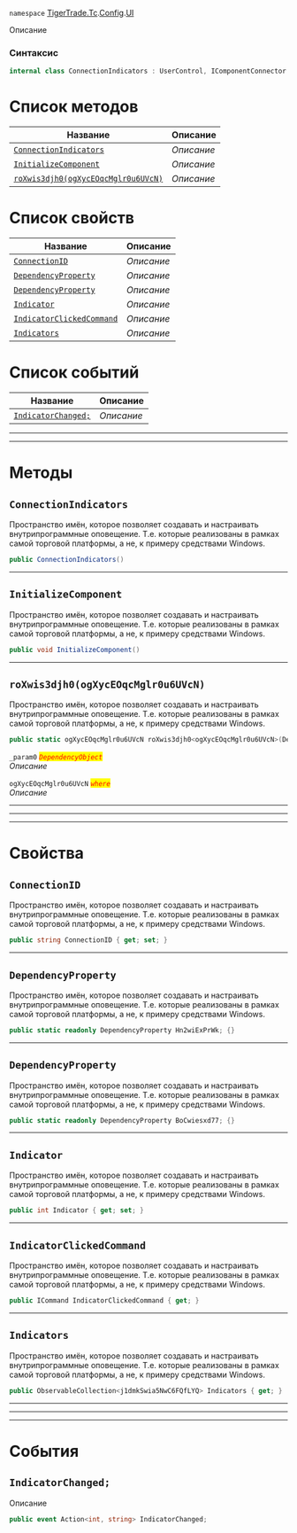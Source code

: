 
`namespace` [TigerTrade.Tc](../../../TigerTrade.Tc.md).[Config](../../../TigerTrade.Tc/Config.md).[UI](../../../TigerTrade.Tc/Config/UI.md)


Описание

### Синтаксис
```csharp
internal class ConnectionIndicators : UserControl, IComponentConnector
```


# Список методов
| Название | Описание |
| --- | --- |
| [`ConnectionIndicators`](#ConnectionIndicators-m) | *Описание* |
| [`InitializeComponent`](#InitializeComponent-m) | *Описание* |
| [`roXwis3djh0(ogXycEOqcMglr0u6UVcN)`](#roXwis3djh0(ogXycEOqcMglr0u6UVcN)-m) | *Описание* |

# Список свойств
| Название | Описание |
| --- | --- |
| [`ConnectionID`](#ConnectionID-p) | *Описание* |
| [`DependencyProperty`](#DependencyProperty-p) | *Описание* |
| [`DependencyProperty`](#DependencyProperty-p) | *Описание* |
| [`Indicator`](#Indicator-p) | *Описание* |
| [`IndicatorClickedCommand`](#IndicatorClickedCommand-p) | *Описание* |
| [`Indicators`](#Indicators-p) | *Описание* |

# Список событий
| Название | Описание |
| --- | --- |
| [`IndicatorChanged;`](#IndicatorChanged;-p) | *Описание* |





***  
***  
# Методы

## `ConnectionIndicators`<a href="roXwis3djh0(ogXycEOqcMglr0u6UVcN)-m" id="roXwis3djh0(ogXycEOqcMglr0u6UVcN)-m"></a>
Пространство имён, которое позволяет создавать и настраивать внутрипрограммные оповещение. Т.е. которые реализованы в рамках самой торговой платформы, а не, к примеру средствами Windows.

```csharp
public ConnectionIndicators()
```

***  

## `InitializeComponent`<a href="roXwis3djh0(ogXycEOqcMglr0u6UVcN)-m" id="roXwis3djh0(ogXycEOqcMglr0u6UVcN)-m"></a>
Пространство имён, которое позволяет создавать и настраивать внутрипрограммные оповещение. Т.е. которые реализованы в рамках самой торговой платформы, а не, к примеру средствами Windows.

```csharp
public void InitializeComponent()
```

***  

## `roXwis3djh0(ogXycEOqcMglr0u6UVcN)`<a href="roXwis3djh0(ogXycEOqcMglr0u6UVcN)-m" id="roXwis3djh0(ogXycEOqcMglr0u6UVcN)-m"></a>
Пространство имён, которое позволяет создавать и настраивать внутрипрограммные оповещение. Т.е. которые реализованы в рамках самой торговой платформы, а не, к примеру средствами Windows.

```csharp
public static ogXycEOqcMglr0u6UVcN roXwis3djh0<ogXycEOqcMglr0u6UVcN>(DependencyObject _param0)
```

`_param0` <mark style="color:red;">*`DependencyObject`*</mark>  
 *Описание*  

`ogXycEOqcMglr0u6UVcN` <mark style="color:red;">*`where`*</mark>  
 *Описание*  


***  
***  
 ***  
# Свойства

## `ConnectionID`<a href="Indicators-p" id="Indicators-p"></a>
Пространство имён, которое позволяет создавать и настраивать внутрипрограммные оповещение. Т.е. которые реализованы в рамках самой торговой платформы, а не, к примеру средствами Windows.

```csharp
public string ConnectionID { get; set; }
```  
***

## `DependencyProperty`<a href="Indicators-p" id="Indicators-p"></a>
Пространство имён, которое позволяет создавать и настраивать внутрипрограммные оповещение. Т.е. которые реализованы в рамках самой торговой платформы, а не, к примеру средствами Windows.

```csharp
public static readonly DependencyProperty Hn2wiExPrWk; {}
```  
***

## `DependencyProperty`<a href="Indicators-p" id="Indicators-p"></a>
Пространство имён, которое позволяет создавать и настраивать внутрипрограммные оповещение. Т.е. которые реализованы в рамках самой торговой платформы, а не, к примеру средствами Windows.

```csharp
public static readonly DependencyProperty BoCwiesxd77; {}
```  
***

## `Indicator`<a href="Indicators-p" id="Indicators-p"></a>
Пространство имён, которое позволяет создавать и настраивать внутрипрограммные оповещение. Т.е. которые реализованы в рамках самой торговой платформы, а не, к примеру средствами Windows.

```csharp
public int Indicator { get; set; }
```  
***

## `IndicatorClickedCommand`<a href="Indicators-p" id="Indicators-p"></a>
Пространство имён, которое позволяет создавать и настраивать внутрипрограммные оповещение. Т.е. которые реализованы в рамках самой торговой платформы, а не, к примеру средствами Windows.

```csharp
public ICommand IndicatorClickedCommand { get; }
```  
***

## `Indicators`<a href="Indicators-p" id="Indicators-p"></a>
Пространство имён, которое позволяет создавать и настраивать внутрипрограммные оповещение. Т.е. которые реализованы в рамках самой торговой платформы, а не, к примеру средствами Windows.

```csharp
public ObservableCollection<j1dmkSwia5NwC6FQfLYQ> Indicators { get; }
```  
***
***  
 ***  
# События

## `IndicatorChanged;`<a href="IndicatorChanged;-p" id="IndicatorChanged;-p"></a>
Описание

```csharp
public event Action<int, string> IndicatorChanged;
```

